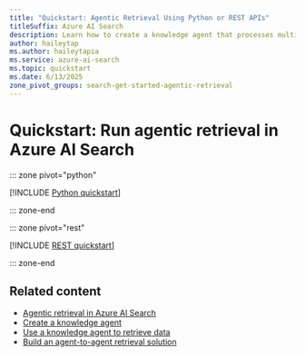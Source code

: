 ```yaml
---
title: "Quickstart: Agentic Retrieval Using Python or REST APIs"
titleSuffix: Azure AI Search
description: Learn how to create a knowledge agent that processes multi-turn conversations, retrieves relevant information from an Azure AI Search index, and extracts answers using an Azure OpenAI chat model.
author: haileytap
ms.author: haileytapia
ms.service: azure-ai-search
ms.topic: quickstart
ms.date: 6/13/2025
zone_pivot_groups: search-get-started-agentic-retrieval
---
```


# Quickstart: Run agentic retrieval in Azure AI Search

::: zone pivot="python"

[!INCLUDE [Python quickstart](includes/quickstarts/agentic-retrieval-python.md)]

::: zone-end

::: zone pivot="rest"

[!INCLUDE [REST quickstart](includes/quickstarts/agentic-retrieval-rest.md)]

::: zone-end

## Related content

+ [Agentic retrieval in Azure AI Search](search-agentic-retrieval-concept.md)
+ [Create a knowledge agent](search-agentic-retrieval-how-to-create.md)
+ [Use a knowledge agent to retrieve data](search-agentic-retrieval-how-to-retrieve.md)
+ [Build an agent-to-agent retrieval solution](search-agentic-retrieval-how-to-pipeline.md)
